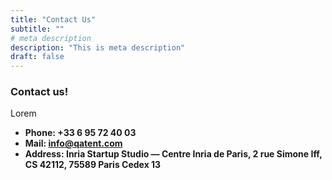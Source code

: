 ```yaml
---
title: "Contact Us"
subtitle: ""
# meta description
description: "This is meta description"
draft: false
---
```



### Contact us!
Lorem 

* **Phone: +33 6 95 72 40 03** 
* **Mail: info@qatent.com**
* **Address: Inria Startup Studio — Centre Inria de Paris, 2 rue Simone Iff, CS 42112, 75589 Paris Cedex 13**
